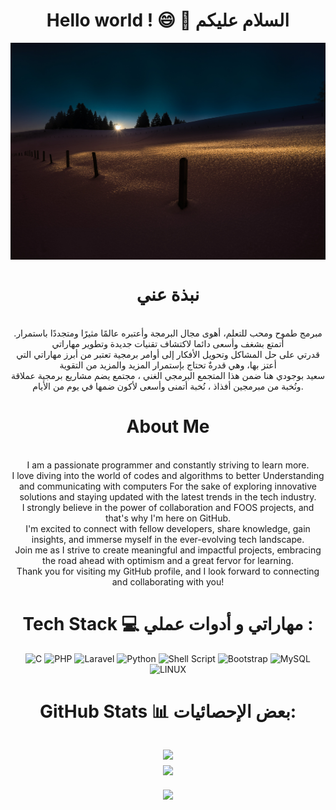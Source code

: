 <div align="center">
  
# Hello world ! 😄 👋 السلام عليكم 
<div>
<a href="" target="blank"><img align="center" src="./repo_background.jpg"/></a>
</div>

# نبذة عني
<div align="center">
<br> مبرمج طموح ومحب للتعلم، أهوى مجال البرمجة وأعتبره عالمًا مثيرًا ومتجددًا باستمرار. أتمتع بشغف وأسعى دائما لاكتشاف تقنيات جديدة وتطوير مهاراتي 
<br>قدرتي على حل المشاكل وتحويل الأفكار إلى أوامر برمجية تعتبر من أبرز مهاراتي التي أعتز بها، وهي قدرةٌ تحتاج بإستمرار المزيد والمزيد من التقوية
<br> سعيد بوجودي هنا ضمن هذا المتجمع البرمجي الغني ، مجتمع يضم مشاريع برمجية عملاقة ونُخبة من مبرمجين أفذاذ ، نُخبة أتمنى وأسعى لأكون ضمها في يوم من الأيام.
</div>

#  About Me
<div align="center">
<br>I am a passionate programmer and constantly striving to learn more.<br>
I love diving into the world of codes and algorithms to better Understanding and communicating with computers For the sake of exploring innovative solutions and staying updated with the latest trends in the tech industry.
<br>I strongly believe in the power of collaboration and FOOS projects, and that's why I'm here on GitHub.
<br>I'm excited to connect with fellow developers, share knowledge, gain insights, and immerse myself in the ever-evolving tech landscape.
<br>Join me as I strive to create meaningful and impactful projects, embracing the road ahead with optimism and a great fervor for learning.
<br>Thank you for visiting my GitHub profile, and I look forward to connecting and collaborating with you!
</div>

# Tech Stack 💻 مهاراتي و أدوات عملي :
![C](https://img.shields.io/badge/c-%2300599C.svg?style=for-the-badge&logo=c&logoColor=white) ![PHP](https://img.shields.io/badge/php-%23777BB4.svg?style=for-the-badge&logo=php&logoColor=white) ![Laravel](https://img.shields.io/badge/laravel-%23FF2D20.svg?style=for-the-badge&logo=laravel&logoColor=white) ![Python](https://img.shields.io/badge/python-3670A0?style=for-the-badge&logo=python&logoColor=ffdd54) ![Shell Script](https://img.shields.io/badge/shell_script-%23121011.svg?style=for-the-badge&logo=gnu-bash&logoColor=white) ![Bootstrap](https://img.shields.io/badge/bootstrap-%238511FA.svg?style=for-the-badge&logo=bootstrap&logoColor=white) ![MySQL](https://img.shields.io/badge/mysql-%2300000f.svg?style=for-the-badge&logo=mysql&logoColor=white) ![LINUX](https://img.shields.io/badge/Linux-FCC624?style=for-the-badge&logo=linux&logoColor=black) 
# GitHub Stats 📊 بعض الإحصائيات:
![](https://github-readme-stats.vercel.app/api?username=Lmuhammed&theme=dark&hide_border=false&include_all_commits=true&count_private=true)<br/>
![](https://github-readme-streak-stats.herokuapp.com/?user=Lmuhammed&theme=dark&hide_border=false)<br/>
---

[![](https://visitcount.itsvg.in/api?id=Lmuhammed&icon=0&color=0)](https://visitcount.itsvg.in)

<!-- Proudly created with GPRM ( https://gprm.itsvg.in ) -->
 
</div>

